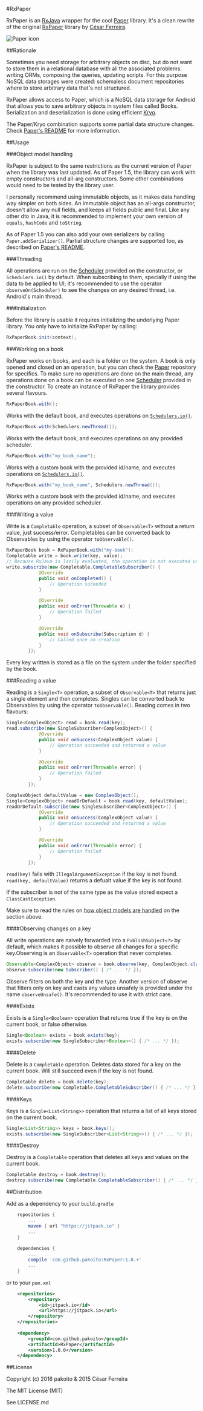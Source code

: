 #RxPaper

RxPaper is an [RxJava](https://github.com/ReactiveX/RxJava) wrapper for the cool [Paper](https://github.com/pilgr/Paper) library. It's a clean rewrite of the original [RxPaper](http://www.github.com/cesarferreira/rxpaper) library by [César Ferreira](http://www.github.com/cesarferreira).

![Paper icon](https://raw.githubusercontent.com/pilgr/Paper/master/paper_icon.png)

##Rationale

Sometimes you need storage for arbitrary objects on disc, but do not want to store them in a relational database with all the associated problems: writing ORMs, composing the queries, updating scripts. For this purpose NoSQL data storages were created: schemaless document repositories where to store arbitrary data that's not structured.

RxPaper allows access to Paper, which is a NoSQL data storage for Android that allows you to save arbitrary objects in system files called Books. Serialization and deserialization is done using efficient [Kryo](https://github.com/EsotericSoftware/kryo).

The Paper/Kryo combination supports some partial data structure changes. Check [Paper's README](https://github.com/pilgr/Paper#handle-data-structure-changes) for more information.

##Usage

###Object model handling

RxPaper is subject to the same restrictions as the current version of Paper when the library was last updated. As of Paper 1.5, the library can work with empty constructors and all-arg constructors. Some other combinations would need to be tested by the library user.

I personally recommend using immutable objects, as it makes data handling way simpler on both sides. An immutable object has an all-args constructor, doesn't allow any null fields, and keeps all fields public and final. Like any other dto in Java, it is recommended to implement your own version of `equals`, `hashCode` and `toString`.

As of Paper 1.5 you can also add your own serializers by calling `Paper.addSerializer()`. Partial structure changes are supported too, as described on [Paper's README](https://github.com/pilgr/Paper#handle-data-structure-changes).

###Threading

All operations are run on the [Scheduler](https://github.com/Froussios/Intro-To-RxJava/blob/master/Part%204%20-%20Concurrency/1.%20Scheduling%20and%20threading.md#schedulers) provided on the constructor, or `Schedulers.io()` by default. When subscribing to them, specially if using the data to be applied to UI; it's recommended to use the operator `observeOn(Scheduler)` to see the changes on any desired thread, i.e. Android's main thread.

###Initialization

Before the library is usable it requires initializing the underlying Paper library. You only have to initialize RxPaper by calling:

```java
RxPaperBook.init(context);
```

###Working on a book

RxPaper works on books, and each is a folder on the system. A book is only opened and closed on an operation, but you can check the [Paper](https://github.com/pilgr/Paper) repository for specifics. To make sure no operations are done on the main thread, any operations done on a book can be executed on one [Scheduler](https://github.com/Froussios/Intro-To-RxJava/blob/master/Part%204%20-%20Concurrency/1.%20Scheduling%20and%20threading.md#schedulers) provided in the constructor. To create an instance of RxPaper the library provides several flavours.

```java
RxPaperBook.with();
```

Works with the default book, and executes operations on [`Schedulers.io()`](https://github.com/Froussios/Intro-To-RxJava/blob/master/Part%204%20-%20Concurrency/1.%20Scheduling%20and%20threading.md#schedulers).

```java
RxPaperBook.with(Schedulers.newThread());
```

Works with the default book, and executes operations on any provided scheduler.

```java
RxPaperBook.with("my_book_name");
```

Works with a custom book with the provided id/name, and executes operations on [`Schedulers.io()`](https://github.com/Froussios/Intro-To-RxJava/blob/master/Part%204%20-%20Concurrency/1.%20Scheduling%20and%20threading.md#schedulers).

```java
RxPaperBook.with("my_book_name", Schedulers.newThread());
```

Works with a custom book with the provided id/name, and executes operations on any provided scheduler.

###Writing a value

Write is a `Completable` operation, a subset of `Observable<T>` without a return value, just success/error. Completables can be converted back to Observables by using the operator `toObservable()`.

```java
RxPaperBook book = RxPaperBook.with("my-book");
Completable write = book.write(key, value);
// Because RxJava is lazily evaluated, the operation is not executed until the Observable is subscribed.
write.subscribe(new Completable.CompletableSubscriber() {
            @Override
            public void onCompleted() {
                // Operation suceeded
            }

            @Override
            public void onError(Throwable e) {
                // Operation failed
            }

            @Override
            public void onSubscribe(Subscription d) {
                // Called once on creation
            }
        });
```

Every key written is stored as a file on the system under the folder specified by the book.

###Reading a value

Reading is a `Single<T>` operation, a subset of `Observable<T>` that returns just a single element and then completes. Singles can be converted back to Observables by using the operator `toObservable()`. Reading comes in two flavours:

```java
Single<ComplexObject> read = book.read(key);
read.subscribe(new SingleSubscriber<ComplexObject>() {
            @Override
            public void onSuccess(ComplexObject value) {
                // Operation succeeded and returned a value
            }

            @Override
            public void onError(Throwable error) {
                // Operation failed
            }
        });

ComplexObject defaultValue = new ComplexObject();
Single<ComplexObject> readOrDefault = book.read(key, defaultValue);
readOrDefault.subscribe(new SingleSubscriber<ComplexObject>() {
            @Override
            public void onSuccess(ComplexObject value) {
                // Operation succeeded and returned a value
            }

            @Override
            public void onError(Throwable error) {
                // Operation failed
            }
        });
```

`read(key)` fails with `IllegalArgumentException` if the key is not found. `read(key, defaultValue)` returns a defualt value if the key is not found.

If the subscriber is not of the same type as the value stored expect a `ClassCastException`.

Make sure to read the rules on [how object models are handled](https://github.com/pakoito/RxPaper#object-model-handling) on the section above.

####Observing changes on a key

All write operations are naively forwarded into a `PublishSubject<?>` by default, which makes it possible to observe all changes for a specific key.Observing is an `Observable<T>` operation that never completes.

```java
Observable<ComplexObject> observe = book.observe(key, ComplexObject.class);
observe.subscribe(new Subscriber() { /* ... */ });
```

Observe filters on both the key and the type. Another version of observe that filters only on key and casts any values unsafely is provided under the name `observeUnsafe()`. It's recommended to use it with strict care.

####Exists

Exists is a `Single<Boolean>` operation that returns true if the key is on the current book, or false otherwise.

```java
Single<Boolean> exists = book.exists(key);
exists.subscribe(new SingleSubscriber<Boolean>() { /* ... */ });
```

####Delete

Delete is a `Completable` operation. Deletes data stored for a key on the current book. Will still succeed even if the key is not found.

```java
Completable delete = book.delete(key);
delete.subscribe(new Completable.CompletableSubscriber() { /* ... */ });
```

####Keys

Keys is a `Single<List<String>>` operation that returns a list of all keys stored on the current book.

```java
Single<List<String>> keys = book.keys();
exists.subscribe(new SingleSubscriber<List<String>>() { /* ... */ });
```

####Destroy

Destroy is a `Completable` operation that deletes all keys and values on the current book.

```java
Completable destroy = book.destroy();
destroy.subscribe(new Completable.CompletableSubscriber() { /* ... */ });
```

##Distribution

Add as a dependency to your `build.gradle`

```groovy
    repositories {
        ...
        maven { url "https://jitpack.io" }
        ...
    }
    
    dependencies {
        ...
        compile 'com.github.pakoito:RxPaper:1.0.+'
        ...
    }
```

or to your `pom.xml`

```xml
    <repositories>
        <repository>
            <id>jitpack.io</id>
            <url>https://jitpack.io</url>
        </repository>
    </repositories>
    
    <dependency>
        <groupId>com.github.pakoito</groupId>
        <artifactId>RxPaper</artifactId>
        <version>1.0.0</version>
    </dependency>
```

##License

Copyright (c) 2016 pakoito & 2015 César Ferreira

The MIT License (MIT)

See LICENSE.md
